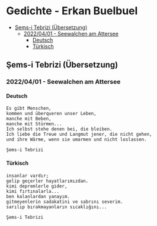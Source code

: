 # Gedichte - Erkan Buelbuel

<!-- @import "[TOC]" {cmd="toc" depthFrom=2 depthTo=6 orderedList=false} -->

<!-- code_chunk_output -->

- [Şems-i Tebrizi (Übersetzung)](#şems-i-tebrizi-übersetzung)
  - [2022/04/01 - Seewalchen am Attersee](#20220401-seewalchen-am-attersee)
    - [Deutsch](#deutsch)
    - [Türkisch](#türkisch)

<!-- /code_chunk_output -->

## Şems-i Tebrizi (Übersetzung)

### 2022/04/01 - Seewalchen am Attersee

#### Deutsch

```
Es gibt Menschen,
kommen und überqueren unser Leben,
manche mit Beben,
manche mit Stürmen...
Ich selbst stehe denen bei, die bleiben.
Ich liebe die Treue und Langmut jener, die nicht gehen,
und ihre Wärme, wenn sie umarmen und nicht loslassen.

Şems-i Tebrizi

```

#### Türkisch

```
insanlar vardır;
gelip geçerler hayatlarımızdan.
kimi depremlerle gider,
kimi fırtınalarla...
ben kalanlardan yanayım.
gitmeyenlerin sadakatini ve sabrını severim.
sarılıp bırakmayanların sıcaklığını...

Şems-i Tebrizi

```
